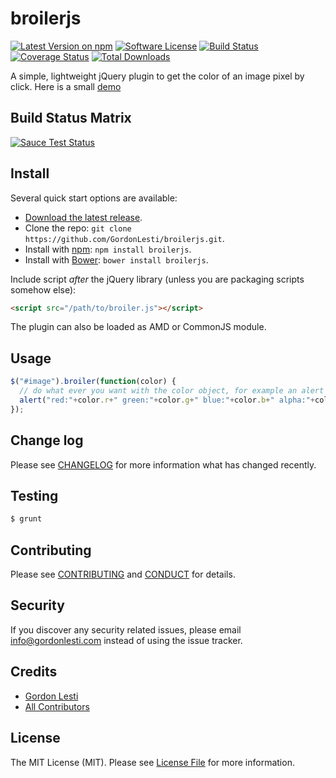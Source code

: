 # broilerjs

[![Latest Version on npm][ico-version]][link-npm]
[![Software License][ico-license]](LICENSE.md)
[![Build Status][ico-travis]][link-travis]
[![Coverage Status][ico-coverall]][link-coveralls]
[![Total Downloads][ico-downloads]][link-downloads]

A simple, lightweight jQuery plugin to get the color of an image pixel by click. Here is a small [demo](https://gordonlesti.com/broiler-demo-rainbow/)

## Build Status Matrix

[![Sauce Test Status](https://saucelabs.com/browser-matrix/broilerjs.svg)](https://saucelabs.com/u/broilerjs)

## Install

Several quick start options are available:
* [Download the latest release](https://github.com/GordonLesti/broilerjs/releases/latest).
* Clone the repo: `git clone https://github.com/GordonLesti/broilerjs.git`.
* Install with [npm](https://www.npmjs.com/): `npm install broilerjs`.
* Install with [Bower](http://bower.io): `bower install broilerjs`.

Include script *after* the jQuery library (unless you are packaging scripts somehow else):

```html
<script src="/path/to/broiler.js"></script>
```

The plugin can also be loaded as AMD or CommonJS module.

## Usage

```javascript
$("#image").broiler(function(color) {
  // do what ever you want with the color object, for example an alert
  alert("red:"+color.r+" green:"+color.g+" blue:"+color.b+" alpha:"+color.a);
});
```

## Change log

Please see [CHANGELOG](CHANGELOG.md) for more information what has changed recently.

## Testing

``` bash
$ grunt
```

## Contributing

Please see [CONTRIBUTING](CONTRIBUTING.md) and [CONDUCT](CONDUCT.md) for details.

## Security

If you discover any security related issues, please email info@gordonlesti.com instead of using the issue tracker.

## Credits

- [Gordon Lesti][link-author]
- [All Contributors][link-contributors]

## License

The MIT License (MIT). Please see [License File](LICENSE.md) for more information.

[ico-version]: https://img.shields.io/npm/v/broilerjs.svg?style=flat-square
[ico-license]: https://img.shields.io/github/license/GordonLesti/broilerjs.svg?style=flat-square
[ico-travis]: https://img.shields.io/travis/GordonLesti/broilerjs/master.svg?style=flat-square
[ico-coverall]: https://img.shields.io/coveralls/GordonLesti/broilerjs/master.svg?style=flat-square
[ico-downloads]: https://img.shields.io/npm/dt/broilerjs.svg?style=flat-square

[link-npm]: https://www.npmjs.com/package/broilerjs
[link-travis]: https://travis-ci.org/GordonLesti/broilerjs
[link-coveralls]: https://coveralls.io/r/GordonLesti/broilerjs
[link-downloads]: https://www.npmjs.com/package/broilerjs
[link-author]: https://gordonlesti.com/
[link-contributors]: ../../contributors
